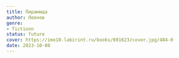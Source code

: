 ```yaml
---
title: Пирамида
author: Леонов
genre:
- fictionn
status: future
cover: https://imo10.labirint.ru/books/691623/cover.jpg/484-0
date: 2023-10-08
---
```


